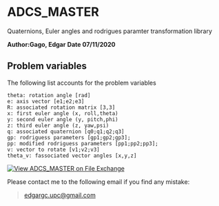 # ADCS_MASTER
Quaternions, Euler angles and rodrigues paramter transformation library

**Author:Gago, Edgar**
**Date 07/11/2020**

## Problem variables

The following list accounts for the problem variables

```
theta: rotation angle [rad]
e: axis vector [e1;e2;e3]
R: associated rotation matrix [3,3]
x: first euler angle (x, roll,theta)
y: second euler angle (y, pitch,phi)
z: third euler angle (z, yaw,psi)
q: associated quaternion [q0;q1;q2;q3]
gp: rodriguess parameters [gp1;gp2;gp3];
pp: modified rodriguess parameters [pp1;pp2;pp3];
v: vector to rotate [v1;v2;v3]
theta_v: fassociated vector angles [x,y,z]
```

[![View ADCS_MASTER on File Exchange](https://www.mathworks.com/matlabcentral/images/matlab-file-exchange.svg)](https://es.mathworks.com/matlabcentral/fileexchange/82430-adcs_master)

Please contact me to the following email if you find any mistake:

>edgargc.upc@gmail.com
